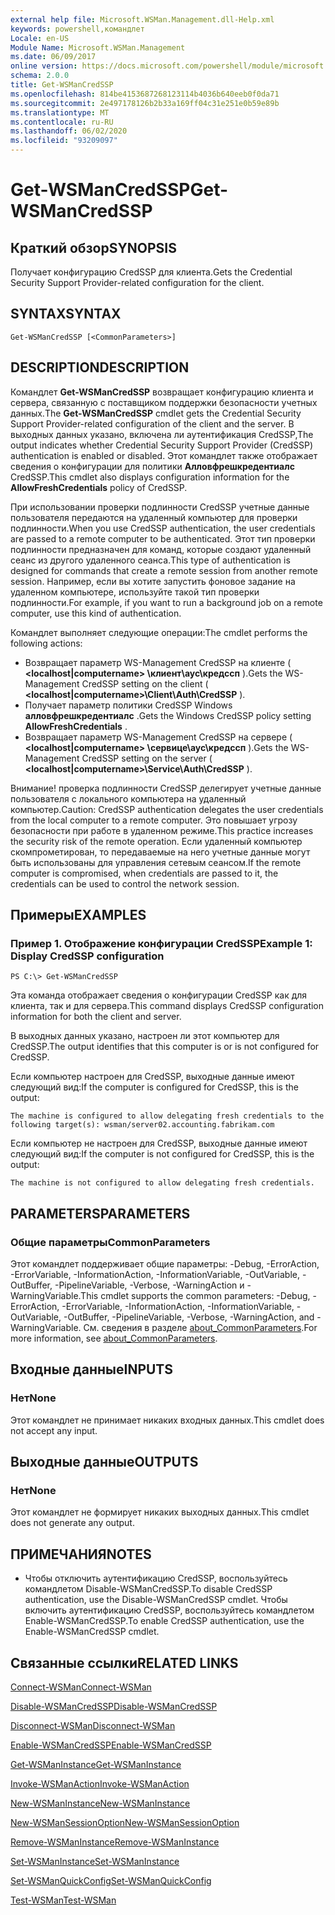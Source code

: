 ```yaml
---
external help file: Microsoft.WSMan.Management.dll-Help.xml
keywords: powershell,командлет
Locale: en-US
Module Name: Microsoft.WSMan.Management
ms.date: 06/09/2017
online version: https://docs.microsoft.com/powershell/module/microsoft.wsman.management/get-wsmancredssp?view=powershell-6&WT.mc_id=ps-gethelp
schema: 2.0.0
title: Get-WSManCredSSP
ms.openlocfilehash: 814be4153687268123114b4036b640eeb0f0da71
ms.sourcegitcommit: 2e497178126b2b33a169ff04c31e251e0b59e89b
ms.translationtype: MT
ms.contentlocale: ru-RU
ms.lasthandoff: 06/02/2020
ms.locfileid: "93209097"
---
```

# <span data-ttu-id="a2933-103">Get-WSManCredSSP</span><span class="sxs-lookup"><span data-stu-id="a2933-103">Get-WSManCredSSP</span></span>

## <span data-ttu-id="a2933-104">Краткий обзор</span><span class="sxs-lookup"><span data-stu-id="a2933-104">SYNOPSIS</span></span>
<span data-ttu-id="a2933-105">Получает конфигурацию CredSSP для клиента.</span><span class="sxs-lookup"><span data-stu-id="a2933-105">Gets the Credential Security Support Provider-related configuration for the client.</span></span>

## <span data-ttu-id="a2933-106">SYNTAX</span><span class="sxs-lookup"><span data-stu-id="a2933-106">SYNTAX</span></span>

```
Get-WSManCredSSP [<CommonParameters>]
```

## <span data-ttu-id="a2933-107">DESCRIPTION</span><span class="sxs-lookup"><span data-stu-id="a2933-107">DESCRIPTION</span></span>
<span data-ttu-id="a2933-108">Командлет **Get-WSManCredSSP** возвращает конфигурацию клиента и сервера, связанную с поставщиком поддержки безопасности учетных данных.</span><span class="sxs-lookup"><span data-stu-id="a2933-108">The **Get-WSManCredSSP** cmdlet gets the Credential Security Support Provider-related configuration of the client and the server.</span></span>
<span data-ttu-id="a2933-109">В выходных данных указано, включена ли аутентификация CredSSP,</span><span class="sxs-lookup"><span data-stu-id="a2933-109">The output indicates whether Credential Security Support Provider (CredSSP) authentication is enabled or disabled.</span></span>
<span data-ttu-id="a2933-110">Этот командлет также отображает сведения о конфигурации для политики **Алловфрешкредентиалс** CredSSP.</span><span class="sxs-lookup"><span data-stu-id="a2933-110">This cmdlet also displays configuration information for the **AllowFreshCredentials** policy of CredSSP.</span></span>

<span data-ttu-id="a2933-111">При использовании проверки подлинности CredSSP учетные данные пользователя передаются на удаленный компьютер для проверки подлинности.</span><span class="sxs-lookup"><span data-stu-id="a2933-111">When you use CredSSP authentication, the user credentials are passed to a remote computer to be authenticated.</span></span>
<span data-ttu-id="a2933-112">Этот тип проверки подлинности предназначен для команд, которые создают удаленный сеанс из другого удаленного сеанса.</span><span class="sxs-lookup"><span data-stu-id="a2933-112">This type of authentication is designed for commands that create a remote session from another remote session.</span></span>
<span data-ttu-id="a2933-113">Например, если вы хотите запустить фоновое задание на удаленном компьютере, используйте такой тип проверки подлинности.</span><span class="sxs-lookup"><span data-stu-id="a2933-113">For example, if you want to run a background job on a remote computer, use this kind of authentication.</span></span>

<span data-ttu-id="a2933-114">Командлет выполняет следующие операции:</span><span class="sxs-lookup"><span data-stu-id="a2933-114">The cmdlet performs the following actions:</span></span>

- <span data-ttu-id="a2933-115">Возвращает параметр WS-Management CredSSP на клиенте ( **\<localhost|computername\> \клиент\аус\кредссп** ).</span><span class="sxs-lookup"><span data-stu-id="a2933-115">Gets the WS-Management CredSSP setting on the client ( **\<localhost|computername\>\Client\Auth\CredSSP** ).</span></span>
- <span data-ttu-id="a2933-116">Получает параметр политики CredSSP Windows **алловфрешкредентиалс** .</span><span class="sxs-lookup"><span data-stu-id="a2933-116">Gets the Windows CredSSP policy setting **AllowFreshCredentials** .</span></span>
- <span data-ttu-id="a2933-117">Возвращает параметр WS-Management CredSSP на сервере ( **\<localhost|computername\> \сервице\аус\кредссп** ).</span><span class="sxs-lookup"><span data-stu-id="a2933-117">Gets the WS-Management CredSSP setting on the server ( **\<localhost|computername\>\Service\Auth\CredSSP** ).</span></span>

<span data-ttu-id="a2933-118">Внимание! проверка подлинности CredSSP делегирует учетные данные пользователя с локального компьютера на удаленный компьютер.</span><span class="sxs-lookup"><span data-stu-id="a2933-118">Caution: CredSSP authentication delegates the user credentials from the local computer to a remote computer.</span></span>
<span data-ttu-id="a2933-119">Это повышает угрозу безопасности при работе в удаленном режиме.</span><span class="sxs-lookup"><span data-stu-id="a2933-119">This practice increases the security risk of the remote operation.</span></span>
<span data-ttu-id="a2933-120">Если удаленный компьютер скомпрометирован, то передаваемые на него учетные данные могут быть использованы для управления сетевым сеансом.</span><span class="sxs-lookup"><span data-stu-id="a2933-120">If the remote computer is compromised, when credentials are passed to it, the credentials can be used to control the network session.</span></span>

## <span data-ttu-id="a2933-121">Примеры</span><span class="sxs-lookup"><span data-stu-id="a2933-121">EXAMPLES</span></span>

### <span data-ttu-id="a2933-122">Пример 1. Отображение конфигурации CredSSP</span><span class="sxs-lookup"><span data-stu-id="a2933-122">Example 1: Display CredSSP configuration</span></span>

```
PS C:\> Get-WSManCredSSP
```

<span data-ttu-id="a2933-123">Эта команда отображает сведения о конфигурации CredSSP как для клиента, так и для сервера.</span><span class="sxs-lookup"><span data-stu-id="a2933-123">This command displays CredSSP configuration information for both the client and server.</span></span>

<span data-ttu-id="a2933-124">В выходных данных указано, настроен ли этот компьютер для CredSSP.</span><span class="sxs-lookup"><span data-stu-id="a2933-124">The output identifies that this computer is or is not configured for CredSSP.</span></span>

<span data-ttu-id="a2933-125">Если компьютер настроен для CredSSP, выходные данные имеют следующий вид:</span><span class="sxs-lookup"><span data-stu-id="a2933-125">If the computer is configured for CredSSP, this is the output:</span></span>

`The machine is configured to allow delegating fresh credentials to the following target(s): wsman/server02.accounting.fabrikam.com`

<span data-ttu-id="a2933-126">Если компьютер не настроен для CredSSP, выходные данные имеют следующий вид:</span><span class="sxs-lookup"><span data-stu-id="a2933-126">If the computer is not configured for CredSSP, this is the output:</span></span>

`The machine is not configured to allow delegating fresh credentials.`

## <span data-ttu-id="a2933-127">PARAMETERS</span><span class="sxs-lookup"><span data-stu-id="a2933-127">PARAMETERS</span></span>

### <span data-ttu-id="a2933-128">Общие параметры</span><span class="sxs-lookup"><span data-stu-id="a2933-128">CommonParameters</span></span>
<span data-ttu-id="a2933-129">Этот командлет поддерживает общие параметры: -Debug, -ErrorAction, -ErrorVariable, -InformationAction, -InformationVariable, -OutVariable, -OutBuffer, -PipelineVariable, -Verbose, -WarningAction и -WarningVariable.</span><span class="sxs-lookup"><span data-stu-id="a2933-129">This cmdlet supports the common parameters: -Debug, -ErrorAction, -ErrorVariable, -InformationAction, -InformationVariable, -OutVariable, -OutBuffer, -PipelineVariable, -Verbose, -WarningAction, and -WarningVariable.</span></span> <span data-ttu-id="a2933-130">См. сведения в разделе [about_CommonParameters](https://go.microsoft.com/fwlink/?LinkID=113216).</span><span class="sxs-lookup"><span data-stu-id="a2933-130">For more information, see [about_CommonParameters](https://go.microsoft.com/fwlink/?LinkID=113216).</span></span>

## <span data-ttu-id="a2933-131">Входные данные</span><span class="sxs-lookup"><span data-stu-id="a2933-131">INPUTS</span></span>

### <span data-ttu-id="a2933-132">Нет</span><span class="sxs-lookup"><span data-stu-id="a2933-132">None</span></span>
<span data-ttu-id="a2933-133">Этот командлет не принимает никаких входных данных.</span><span class="sxs-lookup"><span data-stu-id="a2933-133">This cmdlet does not accept any input.</span></span>

## <span data-ttu-id="a2933-134">Выходные данные</span><span class="sxs-lookup"><span data-stu-id="a2933-134">OUTPUTS</span></span>

### <span data-ttu-id="a2933-135">Нет</span><span class="sxs-lookup"><span data-stu-id="a2933-135">None</span></span>
<span data-ttu-id="a2933-136">Этот командлет не формирует никаких выходных данных.</span><span class="sxs-lookup"><span data-stu-id="a2933-136">This cmdlet does not generate any output.</span></span>

## <span data-ttu-id="a2933-137">ПРИМЕЧАНИЯ</span><span class="sxs-lookup"><span data-stu-id="a2933-137">NOTES</span></span>

* <span data-ttu-id="a2933-138">Чтобы отключить аутентификацию CredSSP, воспользуйтесь командлетом Disable-WSManCredSSP.</span><span class="sxs-lookup"><span data-stu-id="a2933-138">To disable CredSSP authentication, use the Disable-WSManCredSSP cmdlet.</span></span> <span data-ttu-id="a2933-139">Чтобы включить аутентификацию CredSSP, воспользуйтесь командлетом Enable-WSManCredSSP.</span><span class="sxs-lookup"><span data-stu-id="a2933-139">To enable CredSSP authentication, use the Enable-WSManCredSSP cmdlet.</span></span>

## <span data-ttu-id="a2933-140">Связанные ссылки</span><span class="sxs-lookup"><span data-stu-id="a2933-140">RELATED LINKS</span></span>

[<span data-ttu-id="a2933-141">Connect-WSMan</span><span class="sxs-lookup"><span data-stu-id="a2933-141">Connect-WSMan</span></span>](Connect-WSMan.md)

[<span data-ttu-id="a2933-142">Disable-WSManCredSSP</span><span class="sxs-lookup"><span data-stu-id="a2933-142">Disable-WSManCredSSP</span></span>](Disable-WSManCredSSP.md)

[<span data-ttu-id="a2933-143">Disconnect-WSMan</span><span class="sxs-lookup"><span data-stu-id="a2933-143">Disconnect-WSMan</span></span>](Disconnect-WSMan.md)

[<span data-ttu-id="a2933-144">Enable-WSManCredSSP</span><span class="sxs-lookup"><span data-stu-id="a2933-144">Enable-WSManCredSSP</span></span>](Enable-WSManCredSSP.md)

[<span data-ttu-id="a2933-145">Get-WSManInstance</span><span class="sxs-lookup"><span data-stu-id="a2933-145">Get-WSManInstance</span></span>](Get-WSManInstance.md)

[<span data-ttu-id="a2933-146">Invoke-WSManAction</span><span class="sxs-lookup"><span data-stu-id="a2933-146">Invoke-WSManAction</span></span>](Invoke-WSManAction.md)

[<span data-ttu-id="a2933-147">New-WSManInstance</span><span class="sxs-lookup"><span data-stu-id="a2933-147">New-WSManInstance</span></span>](New-WSManInstance.md)

[<span data-ttu-id="a2933-148">New-WSManSessionOption</span><span class="sxs-lookup"><span data-stu-id="a2933-148">New-WSManSessionOption</span></span>](New-WSManSessionOption.md)

[<span data-ttu-id="a2933-149">Remove-WSManInstance</span><span class="sxs-lookup"><span data-stu-id="a2933-149">Remove-WSManInstance</span></span>](Remove-WSManInstance.md)

[<span data-ttu-id="a2933-150">Set-WSManInstance</span><span class="sxs-lookup"><span data-stu-id="a2933-150">Set-WSManInstance</span></span>](Set-WSManInstance.md)

[<span data-ttu-id="a2933-151">Set-WSManQuickConfig</span><span class="sxs-lookup"><span data-stu-id="a2933-151">Set-WSManQuickConfig</span></span>](Set-WSManQuickConfig.md)

[<span data-ttu-id="a2933-152">Test-WSMan</span><span class="sxs-lookup"><span data-stu-id="a2933-152">Test-WSMan</span></span>](Test-WSMan.md)
